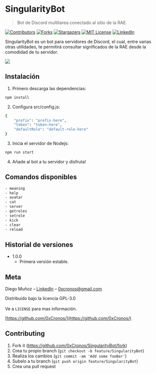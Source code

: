 # SingularityBot
> Bot de Discord multitarea conectado al sitio de la RAE.

[![Contributors][contributors-shield]][contributors-url]
[![Forks][forks-shield]][forks-url]
[![Stargazers][stars-shield]][stars-url]
[![MIT License][license-shield]][license-url]
[![LinkedIn][linkedin-shield]][linkedin-url]

SingularityBot es un bot para servidores de Discord, el cual, entre varias otras utilidades, te permitirá consultar significados
de la RAE desde la comodidad de tu servidor.

![](https://i.ibb.co/3ktPqnS/meaning.png)

## Instalación

1) Primero descarga las dependencias:

```sh
npm install
```

2) Configura src/config.js:

```sh
{
    "prefix": "prefix-here",
    "token": "token-here",
    "defaultRole": "default-role-here"
}
```

3) Inicia el servidor de Nodejs:

```sh
npm run start
```

4) Añade al bot a tu servidor y disfruta!


## Comandos disponibles

```sh
- meaning
- help
- avatar
- cat
- server
- getroles
- setrole
- kick
- clear
- reload
```

## Historial de versiones

* 1.0.0
    * Primera versión estable.

## Meta

Diego Muñoz – [LinkedIn](linkedin.com/in/diegomuñozm) – 0xcronos@gmail.com

Distribuido bajo la licencia GPL-3.0
<br/><br/>
Ve a ``LICENSE`` para mas información.

[https://github.com/0xCronos/](https://github.com/0xCronos/)

## Contributing

1. Fork it (<https://github.com/0xCronos/SingularityBot/fork>)
2. Crea tu propio branch (`git checkout -b feature/SingularityBot`)
3. Realiza los cambios (`git commit -am 'Add some fooBar'`)
4. Subelo a tu branch (`git push origin feature/SingularityBot`)
5. Crea una pull request


<!-- MARKDOWN LINKS & IMAGES -->
<!-- https://www.markdownguide.org/basic-syntax/#reference-style-links -->
[contributors-shield]: https://img.shields.io/github/contributors/0xCronos/SingularityBot.svg?style=for-the-badge
[contributors-url]: https://github.com/0xCronos/SingularityBot/graphs/contributors
[forks-shield]: https://img.shields.io/github/forks/0xCronos/SingularityBot.svg?style=for-the-badge
[forks-url]: https://github.com/0xCronos/SingularityBot/network/members
[stars-shield]: https://img.shields.io/github/stars/0xCronos/SingularityBot.svg?style=for-the-badge
[stars-url]: https://github.com/0xCronos/SingularityBot/stargazers
[license-shield]: https://img.shields.io/github/license/0xCronos/SingularityBot.svg?style=for-the-badge
[license-url]: https://github.com/0xCronos/SingularityBot/blob/master/LICENSE
[linkedin-shield]: https://img.shields.io/badge/-LinkedIn-black.svg?style=for-the-badge&logo=linkedin&colorB=555
[linkedin-url]: https://linkedin.com/in/diegomuñozm
